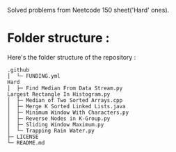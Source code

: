 Solved problems from Neetcode 150 sheet('Hard' ones).
# Folder structure :
Here's the folder structure of the repository :
``` 
.github
│  └─ FUNDING.yml
Hard
│  ├─ Find Median From Data Stream.py
Largest Rectangle In Histogram.py
│  ├─ Median of Two Sorted Arrays.cpp
│  ├─ Merge K Sorted Linked Lists.java
│  ├─ Minimum Window With Characters.py
│  ├─ Reverse Nodes in K-Group.py
│  ├─ Sliding Window Maximum.py
│  └─ Trapping Rain Water.py
├─ LICENSE
└─ README.md
```
